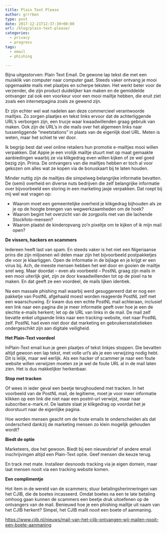 ```yaml
---
title: Plain Text Please
author: grrrben
type: post
date: 2017-12-21T12:37:39+00:00
url: /blog/plain-text-please/
categories:
  - privacy
  - progress
tags:
  - email
  - phishing

---
```

Bijna uitgestorven: Plain Text Email. De gewone lap tekst die met een muisklik van computer naar computer gaat. Steeds vaker ontvang je mooi opgemaakte mails met plaatjes en scherpe teksten. Het werkt beter voor de verzender, die zijn product duidelijker kan maken en de gemiddelde ontvanger zal ook een voorkeur voor een mooi mailtje hebben, die eruit ziet zoals een internetpagina zoals ze gewend zijn.

Er zijn echter wel wat nadelen aan deze commercieel verantwoorde mailtjes. Zo zorgen plaatjes en tekst links ervoor dat de achterliggende URL&#8217;s verborgen zijn, een trucje waar kwaadwillenden graag gebruik van maken. Ook zijn de URL&#8217;s in die mails over het algemeen links naar tussenliggende &#8220;meetstations&#8221; in plaats van de eigenlijk doel URL. Meten is weten, maar het schiet te ver door.<!--more-->

Ik begrijp best dat veel online retailers hun promotie e-mailtjes mooi willen verpakken. Dat Appie je een vrolijk mailtje stuurt met op maat gemaakte aanbiedingen waarbij ze via klikgedrag even willen kijken of ze wel goed bezig zijn. Prima. De ontvangers van die mailtjes hebben er toch al voor gekozen om alles wat ze kopen via de bonuskaart bij te laten houden.

Minder nuttig zijn de mailtjes die simpelweg belangrijke informatie bevatten. De (semi) overheid en diverse nuts bedrijven die zelf belangrijke informatie over bijvoorbeeld een storing in een marketing jasje verpakken. Dat roept bij mij wel wat vragen op:

  * Waarom moet een gemeentelijke overheid je klikgedrag bijhouden als ze je op de hoogte brengen van wegwerkzaamheden om de hoek?
  * Waarom begint het overzicht van de zorgpolis met van die lachende Stockfoto-mensen?
  * Waarom plaatst de kinderopvang zo&#8217;n pixeltje om te kijken of ik mijn mail open?

**De vissers, hackers en scammers**

Iedereen heeft last van spam. En steeds vaker is het niet een Nigeriaanse prins die zijn miljoenen wil delen maar zijn het bijvoorbeeld postpakketjes die voor je klaarliggen. Open de informatie in de bijlage en je krijgt er een virus bij. Ach, de meeste mensen hebben het wel door en gooien de mailtje snel weg. Maar doordat &#8211; even als voorbeeld &#8211; PostNL graag zijn mails in een mooi uiterlijk giet, zijn ze door kwaadwillenden tot op de pixel na te maken. En dat geeft ze een voordeel, de mails lijken identiek.

Na een massale phishing mail waarbij werd gesuggereerd dat er nog een pakketje van PostNL afgehaald moest worden reageerde PostNL zelf met een waarschuwing. Er kwam dus een echte PostNL mail achteraan, inclusief een link naar een pagina die je meer informatie geeft over hoe je een de slechte e-mails herkent; let op de URL van links in de mail. De mail zelf bevatte enkel uitgaande links naar een tracking-website, niet naar PostNL zelf. PostNL had even niet door dat marketing en gebruikersstatistieken ondergeschikt zijn aan digitale veiligheid.

**Het Plain-Text voordeel**

InPlain-Text email kun je geen plaatjes of tekst linkjes stoppen. Die bevatten altijd gewoon een lap tekst, met volle url&#8217;s als je een verwijzing nodig hebt. Dit is lelijk, maar wel eerlijk. Als een hacker of scammer je naar een foute website willen verwijzen moeten ze je wel de foute URL al in de mail laten zien. Het is dus makkelijker herkenbaar.

**Stop met tracken**

Of wees in ieder geval een beetje terughoudend met tracken. In het voorbeeld van de PostNL mail, de legitieme, moet je voor meer informatie klikken op een link die niet naar een postnl-url verwijst, maar naar subscriber.e-mark.nl. De laatste slaat je klikgedrag op voordat het je doorstuurt naar de eigenlijke pagina.

Hoe worden mensen geacht om de foute emails te onderscheiden als dat onderscheid dankzij de marketing mensen zo klein mogelijk gehouden wordt?

**Biedt de optie**

Marketeers, doe het gewoon. Biedt bij een nieuwsbrief of andere email inschrijvingen altijd een Plain-Text optie. Geef mensen die keuze terug.

En track met mate. Installeer desnoods tracking via je eigen domein, maar laat mensen nooit via een tracking website komen.

**Een complimentje**

Hot item in de wereld van de scammers; stuur betalingsherinneringen van het CJIB, die de boetes incasseerd. Omdat boetes na een te late betaling omhoog gaan kunnen de scammers een beetje druk uitoefenen op de ontvangers van de mail. Benieuwd hoe je een phishing mailtje uit naam van het CJIB herkent? Simpel, het CJIB mailt _nooit_ een boete of aanmaning.

https://www.cjib.nl/nieuws/mail-van-het-cjib-ontvangen-wij-mailen-nooit-een-boete-aanmaning